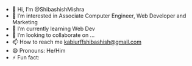 - 👋 Hi, I’m @ShibashishMishra
- 👀 I’m interested in Associate Computer Engineer, Web Developer and Marketing
- 🌱 I’m currently learning Web Dev
- 💞️ I’m looking to collaborate on ...
- 📫 How to reach me kabiurffshibashish@gmail.com
- 😄 Pronouns: He/Him
- ⚡ Fun fact: 

<!---
ShibashishMishra/ShibashishMishra is a ✨ special ✨ repository because its `README.md` (this file) appears on your GitHub profile.
You can click the Preview link to take a look at your changes.
--->
